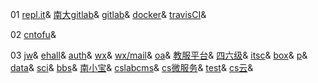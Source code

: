 01
[repl.it](https://repl.it)&
[南大gitlab](https://git.nju.edu.cn)&
[gitlab](https://gitlab.com)&
[docker](https://hub.docker.com)&
[travisCI](https://travis-ci.org)&

02
[cntofu](https://cntofu.com)&

03
[jw](https://jw.nju.edu.cn)&
[ehall](https://ehall.nju.edu.cn)&
[auth](https://authserver.nju.edu.cn/authserver)&
[wx](https://wx.nju.edu.cn/homepage/wap/default/home)&
[wx/mail](https://wx.nju.edu.cn/njumail/wap/default/index)&
[oa](https://oa.nju.edu.cn/oa2/)&
[教服平台](https://elite.nju.edu.cn/jiaowu/)&
[四六级](https://cet.neea.edu.cn/)&
[itsc](https://itsc.nju.edu.cn/)&
[box](https://box.nju.edu.cn/)&
[p](http://p.nju.edu.cn/)&
[data](http://data.nju.edu.cn/)&
[sci](https://sci.nju.edu.cn/)&
[bbs](http://bbs.nju.edu.cn/)&
[南小宝](http://njuer.top/)&
[cslabcms](http://cslabcms.nju.edu.cn/)&
[cs微服务](http://cs-service.nju.edu.cn/skylake-jsj/)&
[test](http://test.nju.edu.cn/)&
[cs云](http://cs-cloud.nju.edu.cn/)&

